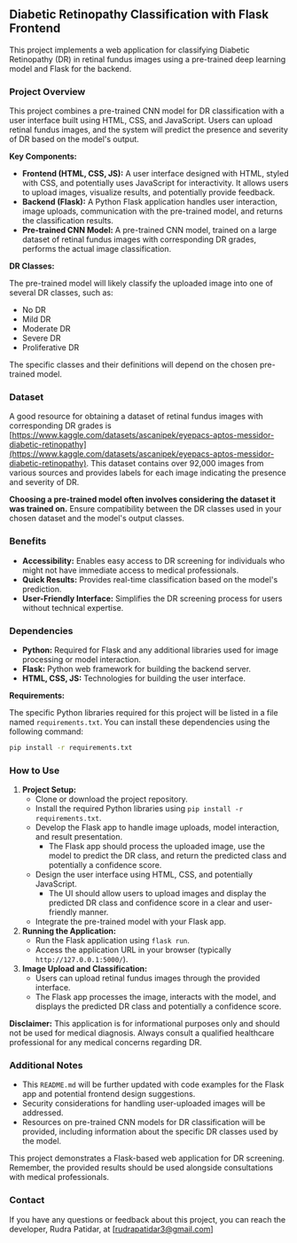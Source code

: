 ## Diabetic Retinopathy Classification with Flask Frontend

This project implements a web application for classifying Diabetic Retinopathy (DR) in retinal fundus images using a pre-trained deep learning model and Flask for the backend.

### Project Overview

This project combines a pre-trained CNN model for DR classification with a user interface built using HTML, CSS, and JavaScript. Users can upload retinal fundus images, and the system will predict the presence and severity of DR based on the model's output.

**Key Components:**

* **Frontend (HTML, CSS, JS):** A user interface designed with HTML, styled with CSS, and potentially uses JavaScript for interactivity. It allows users to upload images, visualize results, and potentially provide feedback.
* **Backend (Flask):** A Python Flask application handles user interaction, image uploads, communication with the pre-trained model, and returns the classification results.
* **Pre-trained CNN Model:** A pre-trained CNN model, trained on a large dataset of retinal fundus images with corresponding DR grades, performs the actual image classification.

**DR Classes:**

The pre-trained model will likely classify the uploaded image into one of several DR classes, such as:

* No DR
* Mild DR
* Moderate DR
* Severe DR
* Proliferative DR

The specific classes and their definitions will depend on the chosen pre-trained model.

### Dataset

A good resource for obtaining a dataset of retinal fundus images with corresponding DR grades is [https://www.kaggle.com/datasets/ascanipek/eyepacs-aptos-messidor-diabetic-retinopathy](https://www.kaggle.com/datasets/ascanipek/eyepacs-aptos-messidor-diabetic-retinopathy). This dataset contains over 92,000 images from various sources and provides labels for each image indicating the presence and severity of DR.

**Choosing a pre-trained model often involves considering the dataset it was trained on.** Ensure compatibility between the DR classes used in your chosen dataset and the model's output classes.

### Benefits

* **Accessibility:** Enables easy access to DR screening for individuals who might not have immediate access to medical professionals.
* **Quick Results:** Provides real-time classification based on the model's prediction.
* **User-Friendly Interface:** Simplifies the DR screening process for users without technical expertise.

### Dependencies

* **Python:** Required for Flask and any additional libraries used for image processing or model interaction.
* **Flask:** Python web framework for building the backend server.
* **HTML, CSS, JS:** Technologies for building the user interface.

**Requirements:**

The specific Python libraries required for this project will be listed in a file named `requirements.txt`.  You can install these dependencies using the following command:

```bash
pip install -r requirements.txt
```

### How to Use

1. **Project Setup:**
    * Clone or download the project repository.
    * Install the required Python libraries using `pip install -r requirements.txt`.
    * Develop the Flask app to handle image uploads, model interaction, and result presentation. 
        * The Flask app should process the uploaded image, use the model to predict the DR class, and return the predicted class and potentially a confidence score.
    * Design the user interface using HTML, CSS, and potentially JavaScript.
        * The UI should allow users to upload images and display the predicted DR class and confidence score in a clear and user-friendly manner.
    * Integrate the pre-trained model with your Flask app.
2. **Running the Application:**
    * Run the Flask application using `flask run`.
    * Access the application URL in your browser (typically `http://127.0.0.1:5000/`).
3. **Image Upload and Classification:**
    * Users can upload retinal fundus images through the provided interface.
    * The Flask app processes the image, interacts with the model, and displays the predicted DR class and potentially a confidence score.

**Disclaimer:** This application is for informational purposes only and should not be used for medical diagnosis. Always consult a qualified healthcare professional for any medical concerns regarding DR.


### Additional Notes

* This `README.md` will be further updated with code examples for the Flask app and potential frontend design suggestions.
* Security considerations for handling user-uploaded images will be addressed.
* Resources on pre-trained CNN models for DR classification will be provided, including information about the specific DR classes used by the model.

This project demonstrates a Flask-based web application for DR screening. Remember, the provided results should be used alongside consultations with medical professionals.


### Contact

If you have any questions or feedback about this project, 
you can reach the developer, Rudra Patidar, at [rudrapatidar3@gmail.com]

